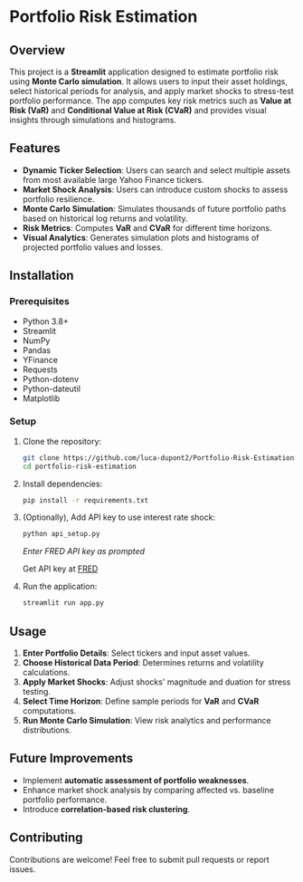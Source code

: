 # Portfolio Risk Estimation

## Overview

This project is a **Streamlit** application designed to estimate portfolio risk using **Monte Carlo simulation**. It allows users to input their asset holdings, select historical periods for analysis, and apply market shocks to stress-test portfolio performance. The app computes key risk metrics such as **Value at Risk (VaR)** and **Conditional Value at Risk (CVaR)** and provides visual insights through simulations and histograms.

## Features

-   **Dynamic Ticker Selection**: Users can search and select multiple assets from most available large Yahoo Finance tickers.
-   **Market Shock Analysis**: Users can introduce custom shocks to assess portfolio resilience.
-   **Monte Carlo Simulation**: Simulates thousands of future portfolio paths based on historical log returns and volatility.
-   **Risk Metrics**: Computes **VaR** and **CVaR** for different time horizons.
-   **Visual Analytics**: Generates simulation plots and histograms of projected portfolio values and losses.

## Installation

### Prerequisites

-   Python 3.8+
-   Streamlit
-   NumPy
-   Pandas
-   YFinance
-   Requests
-   Python-dotenv
-   Python-dateutil
-   Matplotlib

### Setup

1. Clone the repository:
    ```bash
    git clone https://github.com/luca-dupont2/Portfolio-Risk-Estimation.git
    cd portfolio-risk-estimation
    ```
2. Install dependencies:
    ```bash
    pip install -r requirements.txt
    ```
3. (Optionally), Add API key to use interest rate shock:

    ```bash
    python api_setup.py
    ```
    *Enter FRED API key as prompted*

    Get API key at [FRED](https://fredaccount.stlouisfed.org/apikeys)
4. Run the application:
    ```bash
    streamlit run app.py
    ```



## Usage

1. **Enter Portfolio Details**: Select tickers and input asset values.
2. **Choose Historical Data Period**: Determines returns and volatility calculations.
3. **Apply Market Shocks**: Adjust shocks' magnitude and duation for stress testing.
4. **Select Time Horizon**: Define sample periods for **VaR** and **CVaR** computations.
5. **Run Monte Carlo Simulation**: View risk analytics and performance distributions.

## Future Improvements

-   Implement **automatic assessment of portfolio weaknesses**.
-   Enhance market shock analysis by comparing affected vs. baseline portfolio performance.
-   Introduce **correlation-based risk clustering**.

## Contributing

Contributions are welcome! Feel free to submit pull requests or report issues.
